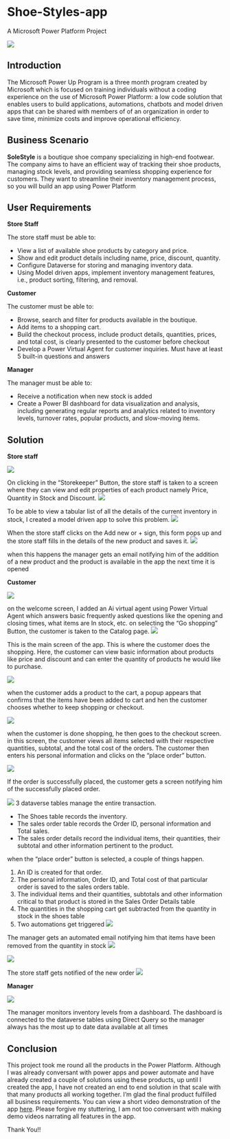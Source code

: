 # Shoe-Styles-app
A Microsoft Power Platform Project

![](power.jpeg)

## Introduction

The Microsoft Power Up Program is a three month program created by Microsoft which is focused on training individuals without a coding experience on the use of Microsoft Power Platform: a low code solution that enables users to build applications, automations, chatbots and model driven apps that can be shared with members of of an organization in order to save time, minimize costs and improve operational efficiency.

## Business Scenario

**SoleStyle** is a boutique shoe company specializing in high-end footwear. The company aims to have an efficient way of tracking their shoe products, managing stock levels, and providing seamless shopping experience for customers. They want to streamline their inventory management process, so you will build an app using Power Platform

## User Requirements

**Store Staff**

The store staff must be able to:
- View a list of available shoe products by category and price.
- Show and edit product details including name, price, discount, quantity.
- Configure Dataverse for storing and managing inventory data.
- Using Model driven apps, implement inventory management features, i.e., product sorting, filtering, and removal.

**Customer**

The customer must be able to: 
- Browse, search and filter for products available in the boutique.
- Add items to a shopping cart.
- Build the checkout process, include product details, quantities, prices, and total cost, is clearly presented to the customer before checkout
- Develop a Power Virtual Agent for customer inquiries. Must have at least 5 built-in questions and answers

**Manager**

 The manager must be able to:
- Receive a notification when new stock is added
- Create a Power BI dashboard for data visualization and analysis, including generating regular reports and analytics related to inventory levels, turnover rates, popular products, and slow-moving items.

## Solution

**Store staff**

![](https://github.com/eloka11222/Shoe-Styles-app/blob/main/Welcome%20Screen.jpg)

On clicking in the “Storekeeper” Button, the store staff is taken to a screen where they can view and edit properties of each product namely Price, Quantity in Stock and Discount.
![](inventoryupdate.jpg)

To be able to view a tabular list of all the details of the current inventory in stock, I created a model driven app to solve this problem. 
![](https://github.com/eloka11222/Shoe-Styles-app/blob/main/Modelapp.jpg)

When the store staff clicks on the Add new or + sign, this form pops up and the store staff fills in the details of the new product and saves it.
![](https://github.com/eloka11222/Shoe-Styles-app/blob/main/Form.jpg)

when this happens the manager gets an email notifying him of the addition of a new product and the  product is available in the app the next time it is opened


**Customer**

![](https://github.com/eloka11222/Shoe-Styles-app/blob/main/Welcome%20Screen.jpg)

on the welcome screen, I added an Ai virtual agent using Power Virtual Agent which answers basic frequently asked questions like the opening and closing times, what items are In stock, etc.
on selecting the “Go shopping” Button, the customer is taken to the Catalog page. 
![](Catalog.jpg)

This is the main screen of the app. This is where the customer does the shopping. Here, the customer can view basic information about products like price and discount and can enter the quantity of products he would like to purchase.

![](https://github.com/eloka11222/Shoe-Styles-app/blob/main/Catalogpopup.jpg)

when the customer adds a product to the cart, a popup appears that confirms that the items have been added to cart and hen the customer chooses whether to keep shopping or checkout.

![](https://github.com/eloka11222/Shoe-Styles-app/blob/main/Checkout.jpg)

when the customer is done shopping, he then goes to the checkout screen. 
in this screen, the customer views all items selected with their respective quantities, subtotal, and the total cost of the orders. 
The customer then enters his personal information and clicks on the “place order” button. 

![](https://github.com/eloka11222/Shoe-Styles-app/blob/main/CheckoutSuccess.jpg)

If the order is successfully placed, the customer gets a screen notifying him of the successfully placed order. 


![](https://github.com/eloka11222/Shoe-Styles-app/blob/main/Dataverse.jpg)
3 dataverse tables manage the entire transaction. 

- The Shoes table records the inventory.
- The sales order table records the Order ID, personal information and Total sales. 
- The sales order details record the individual items, their quantities, their subtotal and other information pertinent to the product.
  
when the “place order” button is selected, a couple of things happen. 
1.	An ID is created for that order.
2.	The personal information, Order ID, and Total cost of that particular order is saved to the sales orders table.
3.	The individual items and their quantities, subtotals and other information critical to that product is stored in the Sales Order Details table
4.	The quantities in the shopping cart get subtracted from the quantity in stock in the shoes table
5.	Two automations get triggered
![](https://github.com/eloka11222/Shoe-Styles-app/blob/main/automations.jpg)

The manager gets an automated email notifying him that items have been removed from the quantity in stock
![](https://github.com/eloka11222/Shoe-Styles-app/blob/main/Manager.jpg)

![](https://github.com/eloka11222/Shoe-Styles-app/blob/main/inventoryupdate.jpg)

The store staff gets notified of the new order 
![](https://github.com/eloka11222/Shoe-Styles-app/blob/main/New%20Order.jpg)

**Manager**

![](https://github.com/eloka11222/Shoe-Styles-app/blob/main/Dashboard.jpg)

The manager monitors inventory levels from a dashboard. The dashboard is connected to the dataverse tables using Direct Query so the manager always has the most up to date data available at all times

## Conclusion

This project took me round all the products in the Power Platform. Although I was already conversant with power apps and power automate and have already created a couple of solutions using these products, up until I created the app, I have not created an end to end solution in that scale with that many products all working together. I’m glad the final product fulfilled all business requirements. You can view a short video demonstration of the app [here](https://www.linkedin.com/posts/asoh-eloka-603700221_powerplatform-powerapps-powerautomate-activity-7155988488780197889-_KdQ?utm_source=share&utm_medium=member_desktop). Please forgive my stuttering, I am not too conversant with making demo videos narrating all features in the app.

Thank You!!


